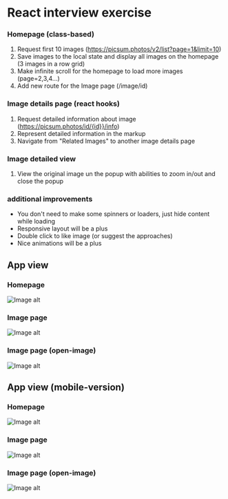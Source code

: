 # React interview exercise

### Homepage (class-based)
1. Request first 10 images (https://picsum.photos/v2/list?page=1&limit=10)
2. Save images to the local state and display all images on the homepage (3 images in a row grid)
3. Make infinite scroll for the homepage to load more images (page=2,3,4...)
4. Add new route for the Image page (/image/id)

### Image details page (react hooks)
1. Request detailed information about image (https://picsum.photos/id/{id}}/info)
2. Represent detailed information in the markup
3. Navigate from "Related Images" to another image details page

### Image detailed view 
1. View the original image un the popup with abilities to zoom in/out and close the popup

### additional improvements
- You don't need to make some spinners or loaders, just hide content while loading
- Responsive layout will be a plus
- Double click to like image (or suggest the approaches)
- Nice animations will be a plus

## App view
### Homepage
![Image alt](public/readmeImages/homepage.png)

### Image page

![Image alt](public/readmeImages/image.png)

### Image page (open-image)

![Image alt](public/readmeImages/imageOpen.png)

## App view (mobile-version)

### Homepage

![Image alt](public/readmeImages/homapageMobile.png)

### Image page

![Image alt](public/readmeImages/imageMobile.png)

### Image page (open-image)

![Image alt](public/readmeImages/imageOpenMobile.png)

